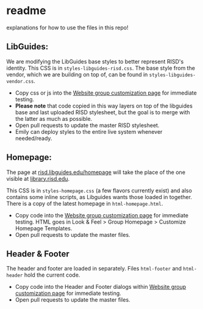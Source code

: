 # readme
explanations for how to use the files in this repo!

## LibGuides:
We are modifying the LibGuides base styles to better represent RISD's identity. This CSS is in `styles-libguides-risd.css`. The base style from the vendor, which we are building on top of, can be found in `styles-libguides-vendor.css`.
* Copy css or js into the [Website group customization page](https://risd.libapps.com/libguides/groups.php?action=3&group_id=32556) for immediate testing. 
* **Please note** that code copied in this way layers on top of the libguides base and last uploaded RISD stylesheet, but the goal is to merge with the latter as much as possible.
* Open pull requests to update the master RISD stylesheet.
* Emily can deploy styles to the entire live system whenever needed/ready.


## Homepage:
The page at [risd.libguides.edu/homepage](risd.libguides.edu/homepage) will take the place of the one visible at [library.risd.edu](library.risd.edu).

This CSS is in `styles-homepage.css` (a few flavors currently exist) and also contains some inline scripts, as Libguides wants those loaded in together. There is a copy of the latest homepage in `html-homepage.html`.

* Copy code into the [Website group customization page](https://risd.libapps.com/libguides/groups.php?action=5&group_id=32556) for immediate testing. HTML goes in Look & Feel > Group Homepage > Customize Homepage Templates. 
* Open pull requests to update the master files.

## Header & Footer
The header and footer are loaded in separately. Files `html-footer` and `html-header` hold the current code. 
* Copy code into the Header and Footer dialogs within [Website group customization page](https://risd.libapps.com/libguides/groups.php?action=3&group_id=32556) for immediate testing.
* Open pull requests to update the master files.

